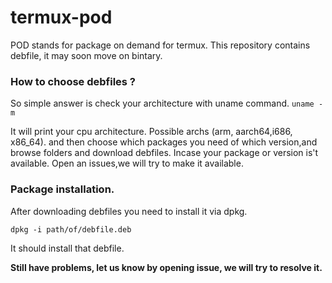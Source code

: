 # termux-pod

POD stands for package on demand for termux.
This repository contains debfile, it may soon move on bintary.

### How to choose debfiles ?
So simple answer is check your architecture with uname command.
`uname -m`

It will print your cpu architecture. Possible archs (arm, aarch64,i686, x86_64).
and then choose which packages you need of which version,and browse folders and download debfiles. Incase your package or version is't available. Open an issues,we will try to make it available.

### Package installation.
After downloading debfiles you need to install it via dpkg.
```
dpkg -i path/of/debfile.deb
```
It should install that debfile.

**Still have problems, let us know by opening issue, we will try to resolve it.**

